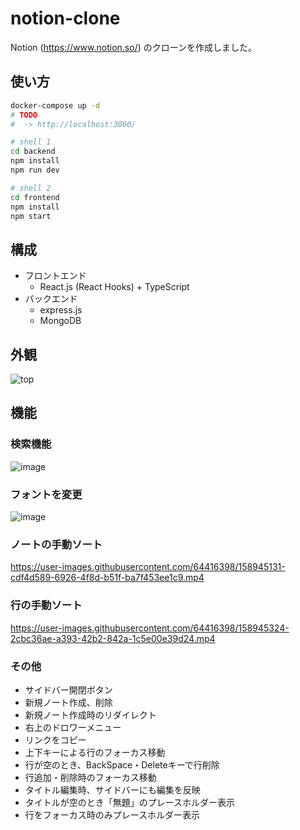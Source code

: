 # notion-clone
Notion (https://www.notion.so/) のクローンを作成しました。

## 使い方
```sh
docker-compose up -d
# TODO
#  -> http://localhost:3000/

# shell 1
cd backend
npm install
npm run dev

# shell 2
cd frontend
npm install
npm start
```
## 構成
- フロントエンド
  - React.js (React Hooks) + TypeScript
- バックエンド
  - express.js
  - MongoDB

## 外観
![top](https://user-images.githubusercontent.com/64416398/158944782-1d5b1ec7-ff96-4f64-93f4-4af216024f59.png)

## 機能
### 検索機能
![image](https://user-images.githubusercontent.com/64416398/158945979-6bbe83e1-b618-4fbf-adc5-d47ac204612a.png)
### フォントを変更
![image](https://user-images.githubusercontent.com/64416398/158944970-a38c49a6-8d96-4747-9b76-7ff2c134113b.png)  
### ノートの手動ソート
https://user-images.githubusercontent.com/64416398/158945131-cdf4d589-6926-4f8d-b51f-ba7f453ee1c9.mp4
### 行の手動ソート
https://user-images.githubusercontent.com/64416398/158945324-2cbc36ae-a393-42b2-842a-1c5e00e39d24.mp4
### その他
- サイドバー開閉ボタン
- 新規ノート作成、削除
- 新規ノート作成時のリダイレクト
- 右上のドロワーメニュー
- リンクをコピー
- 上下キーによる行のフォーカス移動
- 行が空のとき、BackSpace・Deleteキーで行削除
- 行追加・削除時のフォーカス移動
- タイトル編集時、サイドバーにも編集を反映
- タイトルが空のとき「無題」のプレースホルダー表示
- 行をフォーカス時のみプレースホルダー表示
